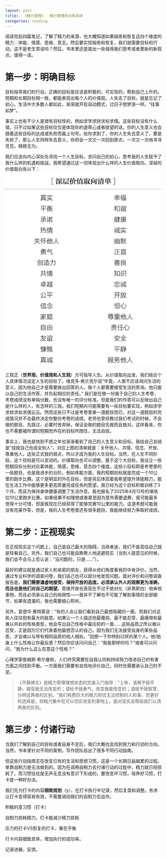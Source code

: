 ```yaml
---
layout: post
title:  《精力管理》  精力管理的训练系统
categories: reading
---
```


阅读完前四篇笔记，了解了精力的来源，也大概知道如果锻炼和恢复这四个维度的精力：体能、情感、思维、意志。然后要实现锻炼和恢复，我们就需要目标和行动。这不是老生常谈吗？然后，书本里还是提出一些值得我们思考或者更新的新观点，值得一读。

# 第一步：明确目标

目标指导我们的行动，正确的目标是应该是积极的，可实现的，帮助自己上升的。短期和长期目标相一致，都能表现出每个人的价值观。人失去了目标，就是忘记了初心，生活中大多数人都如此，渐渐就开启自动模式，过日子想梦游一样。“往事如梦”。

事实上也有不少人是很有目标性的，例如求学求财求权求偶。这些目标没有什么错，只不过如果这些目标仅仅是体现你的虚荣心或者欲望的话，你的人生意义也会随着这些目标的达成或失败而画上句号。给你求到了，你的人生失去意义了，要是失败了，那么人生同样失去意义，你将会一次又一次回到原点，一次又一次地寻寻觅觅，碌碌无为。

我们应该向内心深处先寻找一个人生目标，求问自己的初心，思考我的人生赋予了我什么样的机遇和挑战，我希望通过这一切体现出什么样的人生价值取向。深层的价值取向有以下：
![精力管理-深层价值取向清单.png](/assets/%E7%B2%BE%E5%8A%9B%E7%AE%A1%E7%90%86-%E6%B7%B1%E5%B1%82%E4%BB%B7%E5%80%BC%E5%8F%96%E5%90%91%E6%B8%85%E5%8D%95.png)

三观正（**世界观、价值观和人生观**）方可指导人生。从价值取向出发，我们结合个人具体情况设定人生的目标了。维克多·弗兰克尔说“毕竟，人类不应该询问生活的意义，因为他自己才是需要做出回答的人。每个人都需要接受生活的质询。他只能以自己的生活作答，并负起相应的责任。” 我们是在做一份属于自己的人生考卷，考卷成绩没有单纯分数，也没有唯一的评分标准。但是我们的作答可以反映出自己是什么样的人，有怎样的三观。我们短期内可能需要有一些目标要实现，例如求学求财求权求偶云云。然而这些只不过是考卷里某一道题目而已，对这一道题目的完成情况并不会最终决定你整份考卷的成绩。老师也曾经教过我们考试的时候，不会做的题目，先跳过，必要时舍弃掉，保证会做的题目先做而且做对。这样看来，你也不需要被所谓的短期而外在的目标所困住，无法自拔。  

事实上，我也是快到不惑之年也渐渐看到了自己的人生意义和目标。我给自己总结是“成就自己也成全别人”。对应上图的清单就是：关怀他人、共情、信念、开放、尊重他人。这些正式我的弱点，所以才成为我的人生目标。当然，在人生不同阶段，这个目标是可以变动的。价值取向也可以调整。基于这个大目标，我设立一些短期目标分别对应着体能，情感，思维，意志四个维度。这些小目标即是考卷里的一些题目，也是我进步的台阶。例如体能方面，我的短期目标就是完成一个10公里的跑步比赛。这个是明显的外在目标，但是背后体现着我希望提升体能精力，能在生活工作中能够更多更高质量完成任务的愿望。我已经为这个目标积极训练了3个月，而且为保持身体健康调整了生活作息，我也报名了2025年4月13号的堪培拉10公里跑步比赛。如果结果不如理想或者甚至因为意外需要退赛，我可能最多觉得十分可惜，但是我现在已经获得了能够完赛10公里的能力。这道考题可能我没有完美作答，但是，我的人生考卷里还有很多题目，我能继续努力争取好成绩。


# 第二步：正视现实

在正视现实这个问题上，自己是自己最大的阻碍。当局者迷，我们不是高估自己就是轻看自己。另外，我们自己也可能自欺欺人地逃避现实（当别人提意见的时候，我们会不会马上否认说：“没问题的，只是……”）。

最好的建议就是通过家人和亲密的朋友，获得从他们角度看我的中肯评价。当然，通过专业科学的调查问卷，我们自己也可以部分地发现问题。面对评价和问卷调查报告是，**我们需要谦虚地接受，保持开放的态度。必须承认外人的观察更为准确，而且也是他们对自己的期望**。思维开放也表现在不过于绝对化（非黑即白）地审视事物，而且必须承认自己的局限性——我并不了解也不可能了解到事情的全部细节，如果有遗漏的，我也需要细心聆听。

另外，爱德华·惠特蒙说：​“有的人会让我们看到自己最想隐藏的一面，而我们对这些人往往抱有最大的敌意。如果让一个人描述他最蔑视、最不能忍受、最痛恨和最难以共处的性格类型，他会写出自己性格中最压抑的一面……这些品质之所以难以忍受，正是因为它们代表着他最想否认的自己。因为我们无法接受自身的某些品质，才会难以与带有相同品质的他人相处。​”回想一下你特别讨厌的某个人。他/她身上什么性格让你最反感？然后你应该问问自己：​“我是那样的吗？​”或者可以问问，“我为什么这么在意这个性格？” 

心理学家詹姆斯·希尔曼称，人们终究需要在自我认同和持续努力改进自己的有害方面之间找到平衡。一方面我们需要有自信地评价自己，同时也需要承认自己的不足。

> 《平静祷文》是精力管理理想状态的完美入门指导：​“上帝，请赐予我平静，接受我无法改变的；请给予我勇气，改变我能改变的；请赋予我智慧，分辨这两者的区别。​”我们耗费巨大的精力担忧无法控制的人和事，而更好的选择是，将精力集中在可以切实改变的事物上。面对现实会帮助我们认清两者的区别。

# 第三步：付诸行动

当我们了解到自己的目标或者自身不足后，我们大概也会找到努力和行动的方向。当然，书本里针对不同的案例，写作团队给出了很多不同行动指南。

但这些行动指南志在改变已有的生活和思想习惯。这是一个长期日益越累的过程。单靠自制力是无法做到的。因为在调用自制力去付诸行动的过程中，精力就已经损耗了。而习惯往往是无声无息没有意识下形成的，要改变坏习惯，培养好习惯，打卡是一种好办法。

我们先为打卡的内容**细致规划**（y），在打卡执行中记录，然后复盘和调整。务求让打卡变得容易有效，不需要调动我们的自制力去运作。

积极的意习惯（打卡）

自制力损耗精力，打卡能减少精力损耗

压力的打卡VS恢复的打卡，重在平衡

打卡内容细致具体，增加执行的成功率。

记录进展，反馈。








<!--stackedit_data:
eyJoaXN0b3J5IjpbMTM4MjU0NzA5MywtMTM3NjYxNDY2MCwtNT
QxMjY0MTEzLDMzMzkxNzMxMCw0OTA4OTg5MzIsLTI1Mzk4MzI0
OF19
-->